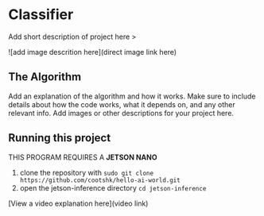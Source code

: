 # Classifier

 Add short description of project here > 

![add image descrition here](direct image link here)

## The Algorithm

Add an explanation of the algorithm and how it works. Make sure to include details about how the code works, what it depends on, and any other relevant info. Add images or other descriptions for your project here. 

## Running this project
THIS PROGRAM REQUIRES A **JETSON NANO**
1. clone the repository with `sudo git clone https://github.com/cootshk/hello-ai-world.git`
2. open the jetson-inference directory `cd jetson-inference`

[View a video explanation here](video link)
